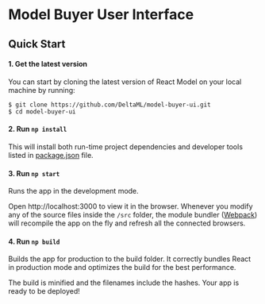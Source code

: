 # Model Buyer User Interface

## Quick Start

#### 1. Get the latest version

You can start by cloning the latest version of React Model on your
local machine by running:

```shell
$ git clone https://github.com/DeltaML/model-buyer-ui.git
$ cd model-buyer-ui
```

#### 2. Run `np install`

This will install both run-time project dependencies and developer tools listed
in [package.json](package.json) file.

#### 3. Run `np start`

Runs the app in the development mode.

Open http://localhost:3000 to view it in the browser. Whenever you modify any of the source files inside the `/src` folder,
the module bundler ([Webpack](http://webpack.github.io/)) will recompile the
app on the fly and refresh all the connected browsers.

#### 4. Run `np build`

Builds the app for production to the build folder.
It correctly bundles React in production mode and optimizes the build for the best performance.

The build is minified and the filenames include the hashes.
Your app is ready to be deployed!
